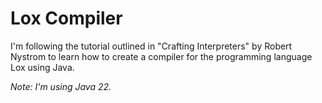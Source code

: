 # Lox Compiler
I'm following the tutorial outlined in "Crafting Interpreters" by Robert Nystrom to learn how to create a compiler for the programming language Lox using Java.

<i>Note: I'm using Java 22.</i>
